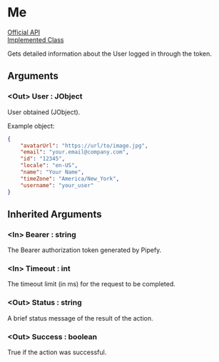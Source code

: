 # Me

[Official API](https://api-docs.pipefy.com/reference/queries/#me)  
[Implemented Class](../Capgemini.Pipefy/User/Me.cs)

Gets detailed information about the User logged in through the token.

## Arguments

### &lt;Out&gt; User : JObject

User obtained (JObject).

Example object:

```json
{
    "avatarUrl": "https://url/to/image.jpg",
    "email": "your.email@company.com",
    "id": "12345",
    "locale": "en-US",
    "name": "Your Name",
    "timeZone": "America/New_York",
    "username": "your_user"
}
```

## Inherited Arguments

### &lt;In&gt; Bearer : string

The Bearer authorization token generated by Pipefy.

### &lt;In&gt; Timeout : int

The timeout limit (in ms) for the request to be completed.

### &lt;Out&gt; Status : string

A brief status message of the result of the action.

### &lt;Out&gt; Success : boolean

True if the action was successful.